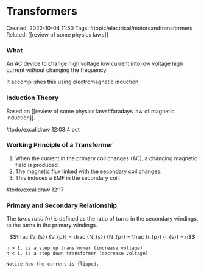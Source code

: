 # Transformers
Created: 2022-10-04 11:50
Tags: #topic/electrical/motorsandtransformers
Related: [[review of some physics laws]]

### What
An AC device to change high voltage low current into low voltage high current without changing the frequency.

It accomplishes this using electromagnetic induction.

### Induction Theory
Based on [[review of some physics laws#faradays law of magnetic induction]].

#todo/excalidraw 12:03 4 oct

### Working Principle of a Transformer
1. When the current in the primary coil changes (AC), a changing magnetic field is produced.
2. The magnetic flux linked with the secondary coil changes.
3. This induces a EMF in the secondary coil.

#todo/excalidraw 12:17

### Primary and Secondary Relationship
The *turns ratio (n)* is defined as the ratio of turns in the secondary windings, to the turns in the primary windings.

$$\frac {V_{s}} {V_{p}} = \frac {N_{s}} {N_{p}} = \frac {i_{p}} {i_{s}} = n$$

```ad-note
n > 1, is a step up transformer (increase voltage)
n < 1, is a step down transformer (decrease voltage)
```

```ad-note
Notice how the current is flipped.
```
